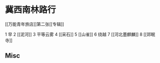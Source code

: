 # 冀西南林路行


[[万能青年旅店]]第二张[[专辑]]


1 早
2 [[泥河]]
3 平等云雾
4 [[采石]]
5 [[山雀]]
6 绕越
7 [[河北墨麒麟]]
8 [[郊眠寺]]

## Misc




